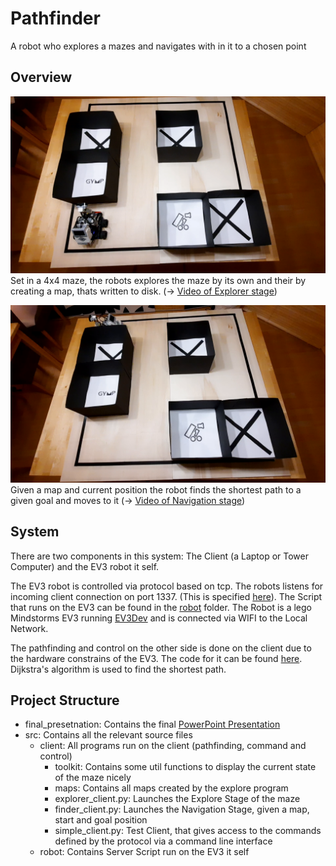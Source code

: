# Pathfinder

A robot who explores a mazes and navigates with in it to a chosen point

## Overview
[![Video of the robot exploring](final_presentation/start_explorer.png)](https://mintcalc.com/explorer.mp4)
Set in a 4x4 maze, the robots explores the maze by its own and their by creating a map, thats written to disk. (-> [Video of Explorer stage](https://mintcalc.com/explorer.mp4))

[![Video of the robot navigating through a maze](final_presentation/start_finder.png)](https://mintcalc.com/finder.mp4)
Given a map and current position the robot finds the shortest path to a given goal and moves to it
(-> [Video of Navigation stage](https://mintcalc.com/finder.mp4))

## System
There are two components in this system: The Client (a Laptop or Tower Computer) and the EV3 robot it self. 

The EV3 robot is controlled via protocol based on tcp. The robots listens for incoming client connection on port 1337. (This is specified [here](./ProtocolSpec.md)). The Script that runs on the EV3 can be found in the [robot](./src/robot) folder. The Robot is a lego Mindstorms EV3 running [EV3Dev](https://www.ev3dev.org/) and is connected via WIFI to the Local Network.

The pathfinding and control on the other side is done on the client due to the hardware constrains of the EV3. The code for it can be found [here](./src/client/). Dijkstra's algorithm is used to find the shortest path.

## Project Structure
- final_presetnation: Contains the final [PowerPoint Presentation](final_presentation/Präsentation.pptx)
- src: Contains all the relevant source files
  - client: All programs run on the client (pathfinding, command and control)
    - toolkit: Contains some util functions to display the current state of the maze nicely
    - maps: Contains all maps created by the explore program
    - explorer_client.py: Launches the Explore Stage of the maze
    - finder_client.py: Launches the Navigation Stage, given a map, start and goal position
    - simple_client.py: Test Client, that gives access to the commands defined by the protocol via a command line interface
  - robot: Contains Server Script run on the EV3 it self
